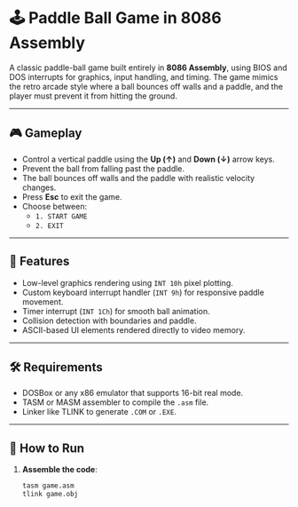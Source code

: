# 🕹️ Paddle Ball Game in 8086 Assembly

A classic paddle-ball game built entirely in **8086 Assembly**, using BIOS and DOS interrupts for graphics, input handling, and timing. The game mimics the retro arcade style where a ball bounces off walls and a paddle, and the player must prevent it from hitting the ground.

---

## 🎮 Gameplay

- Control a vertical paddle using the **Up (↑)** and **Down (↓)** arrow keys.
- Prevent the ball from falling past the paddle.
- The ball bounces off walls and the paddle with realistic velocity changes.
- Press **Esc** to exit the game.
- Choose between:
  - `1. START GAME`
  - `2. EXIT`

---

## 🧠 Features

- Low-level graphics rendering using `INT 10h` pixel plotting.
- Custom keyboard interrupt handler (`INT 9h`) for responsive paddle movement.
- Timer interrupt (`INT 1Ch`) for smooth ball animation.
- Collision detection with boundaries and paddle.
- ASCII-based UI elements rendered directly to video memory.

---

## 🛠️ Requirements

- DOSBox or any x86 emulator that supports 16-bit real mode.
- TASM or MASM assembler to compile the `.asm` file.
- Linker like TLINK to generate `.COM` or `.EXE`.

---

## 🚀 How to Run

1. **Assemble the code**:
   ```bash
   tasm game.asm
   tlink game.obj
